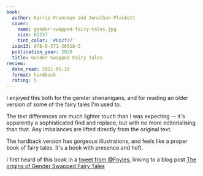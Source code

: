 ```yaml
---
book:
  author: Karrie Fransman and Jonathan Plackett
  cover:
    name: gender-swapped-fairy-tales.jpg
    size: 61157
    tint_color: '#bb2f37'
  isbn13: 978-0-571-36018-5
  publication_year: 2020
  title: Gender Swapped Fairy Tales
review:
  date_read: 2021-05-18
  format: hardback
  rating: 5
---
```


I enjoyed this both for the gender shenanigans, and for reading an older version of some of the fairy tales I'm used to.

The text differences are much lighter touch than I was expecting -- it's apparently a sophisticated find and replace, but with no more editorialising than that.
Any imbalances are lifted directly from the original text.

The hardback version has gorgeous illustrations, and feels like a proper book of fairy tales.
It's a book with presence and heft.

I first heard of this book in a [tweet from @Foyles](https://twitter.com/Foyles/status/1324403856353026048), linking to a blog post [The origins of Gender Swapped Fairy Tales](https://www.foyles.co.uk/Public/Biblio/Detail.aspx?blogId=2055)